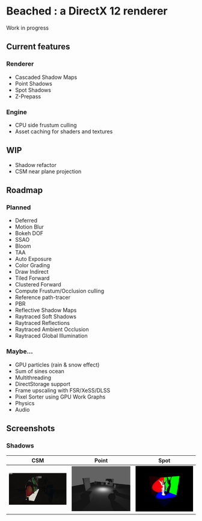 # Beached : a DirectX 12 renderer

Work in progress

## Current features

### Renderer
- Cascaded Shadow Maps
- Point Shadows
- Spot Shadows
- Z-Prepass

### Engine
- CPU side frustum culling
- Asset caching for shaders and textures

## WIP

- Shadow refactor
- CSM near plane projection

## Roadmap

### Planned
- Deferred
- Motion Blur
- Bokeh DOF
- SSAO
- Bloom
- TAA
- Auto Exposure
- Color Grading
- Draw Indirect
- Tiled Forward
- Clustered Forward
- Compute Frustum/Occlusion culling
- Reference path-tracer
- PBR
- Reflective Shadow Maps
- Raytraced Soft Shadows
- Raytraced Reflections
- Raytraced Ambient Occlusion
- Raytraced Global Illumination

### Maybe...

- GPU particles (rain & snow effect)
- Sum of sines ocean
- Multithreading
- DirectStorage support
- Frame upscaling with FSR/XeSS/DLSS
- Pixel Sorter using GPU Work Graphs
- Physics
- Audio

## Screenshots

### Shadows

| CSM         | Point       | Spot |
| ----------- | ----------- | ---- |
| ![CSM](.github/CSM.png) | ![PointShadows](.github/PS.png) | ![SpotShadows](.github/SS.png) |

